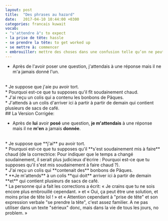 ```yaml
---
layout: post
title:  "Des phrases au hazard"
date:   2017-04-10 10:44:00 +0300
categories: francais kuwait
vocab:
- "s'attendre à": to expect
- la prise de tête: hassle
- se prendre la tête: to get worked up
- se mettre à: commencer
- embrouiller: mettre des choses dans une confusion telle qu’on ne peut les démêler
---
```

* Après de l'avoir poser une question, j'attendais à une réponse mais il ne m'a jamais donné l'un.  
<br/>
* Je suppose que j'aie pu avoir tort.<!--more-->  
<br/>
* Pourquoi est-ce que tu supposes qu'il fît soudainement chaud.  
<br/>
* J'ai reçu un colis qui a contenu les bonbons de Pâques.  
<br/>
* J'attends à un colis d'arriver ici à partir à partir de demain qui contient plusieurs de sacs de café.  

<br/>
## La Version Corrigée:  
<br/>  

* Après de **lui** avoir **posé** une question, **je m'attendais** à une réponse mais il ne **m'en** a jamais **donnée**.  
<br/>
* Je suppose que **j'ai** pu avoir tort.  
<br/>
* Pourquoi est-ce que tu supposes qu'il **s'est soudainement mis à faire** chaud (de la correctrice: Pour indiquer que le temps a changé soudainement, il serait plus judicieux d'écrire : Pourquoi est-ce que tu supposes qu'il s'est mis soudainement à faire chaud ?).  
<br/>
* J'ai reçu un colis qui **contenait des** bonbons de Pâques.  
<br/>
* **Je m'attends** à un colis **qui doit** arriver ici à partir de demain **et** qui contient plusieurs de sacs de café.  
<br/>
* La personne qui a fait les corrections a écrit: « Je crains que tu ne sois encore plus embrouillé cependant. » et « Oui, ça peut être une solution, et moins prise de tête lol ! » et « Attention cependant à "prise de tête" et son expression verbale "se prendre la tête", c'est assez familier. A ne pas utiliser dans un texte "sérieux" donc, mais dans la vie de tous les jours, no problem. »
